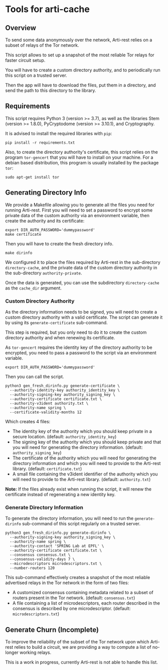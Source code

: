# Tools for arti-cache

## Overview

To send some data anonymously over the network, Arti-rest relies on a
subset of relays of the Tor network.

This script allows to set up a snapshot of the most reliable Tor relays
for faster circuit setup.

You will have to create a custom directory authority, and to periodically
run this script on a trusted server.

Then the app will have to download the files, put them in a directory,
and send the path to this directory to the library.

## Requirements

This script requires Python 3 (version >= 3.7), as well as
the libraries Stem (version >= 1.8.0), PyCryptodome
(version >= 3.10.1), and Cryptography.

It is advised to install the required libraries with `pip`:

```
pip install -r requirements.txt
```

Also, to create the directory authority's certificate, this script
relies on the program `tor-gencert` that you will have to install on
your machine. For a debian based distribution, this program is usually
installed by the package `tor`:

```
sudo apt-get install tor
```

## Generating Directory Info

We provide a Makefile allowing you to generate all the files you need
for running Arti-rest. First you will need to set a password to encrypt
some private data of the custom authority via an environment variable,
then create the authority and its certificate:

```
export DIR_AUTH_PASSWORD='dummypassword'
make certificate
```

Then you will have to create the fresh directory info.

```
make dirinfo
```

We configured it to place the files required by Arti-rest in the
sub-directory `directory-cache`, and the private data of the custom
directory authority in the sub-directory `authority-private`.

Once the data is generated, you can use the subdirectory `directory-cache`
as the `cache_dir` argument.

### Custom Directory Authority

As the directory information needs to be signed, you will need to
create a custom directory authority with a valid certificate. The
script can generate it by using its `generate-certificate`
sub-command.

This step is required, but you only need to do it to create the
custom directory authority and when renewing its certificate.

As `tor-gencert` requires the identity key of the directory
authority to be encrypted, you need to pass a password to the script
via an environment variable.

```
export DIR_AUTH_PASSWORD='dummypassword'
```

Then you can call the script.

```
python3 gen_fresh_dirinfo.py generate-certificate \
  --authority-identity-key authority_identity_key \
  --authority-signing-key authority_signing_key \
  --authority-certificate certificate.txt \
  --authority-v3ident authority.txt \
  --authority-name spring \
  --certificate-validity-months 12
```

Which creates 4 files:

- The identity key of the authority which you should keep private in a
  secure location. (default: `authority_identity_key`)
- The signing key of the authority which you should keep private and
  that you will need for generating the directory information.
  (default: `authority_signing_key`)
- The certificate of the authority which you will need for generating
  the directory information and which you will need to provide to the
  Arti-rest library. (default: `certificate.txt`)
- A small file containing the v3ident identifier of the authority which
  you will need to provide to the Arti-rest library. (default:
  `authority.txt`)

**Note:** If the files already exist when running the script, it will
renew the certificate instead of regenerating a new identity key.


### Generate Directory Information

To generate the directory information, you will need to run the
`generate-dirinfo` sub-command of this script regularly on a trusted
server.

```
python3 gen_fresh_dirinfo.py generate-dirinfo \
  --authority-signing-key authority_signing_key \
  --authority-name spring \
  --authority-contact 'SPRING Lab at EPFL' \
  --authority-certificate certificate.txt \
  --consensus consensus.txt \
  --consensus-validity-days 7 \
  --microdescriptors microdescriptors.txt \
  --number-routers 120
```

This sub-command effectively creates a snapshot of the most
reliable advertised relays in the Tor network in the form of two files:

- A customized consensus containing metadata related to a subset of
  routers present in the Tor network. (default: `consensus.txt`)
- A file containing a list of microdescriptors, each router described
  in the consensus is described by one microdescriptor. (default:
  `microdescriptors.txt`)


## Generate Churn (Incomplete)

To improve the reliability of the subset of the Tor network upon which
Arti-rest relies to build a circuit, we are providing a way to compute
a list of no-longer working relays.

This is a work in progress, currently Arti-rest is not able to handle
this list.
